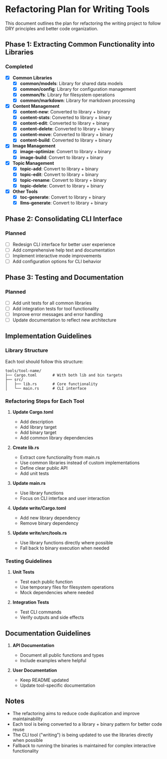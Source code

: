# Refactoring Plan for Writing Tools

This document outlines the plan for refactoring the writing project to follow DRY principles and better code organization.

## Phase 1: Extracting Common Functionality into Libraries

### Completed
- [x] **Common Libraries**
  - [x] **common/models**: Library for shared data models
  - [x] **common/config**: Library for configuration management
  - [x] **common/fs**: Library for filesystem operations
  - [x] **common/markdown**: Library for markdown processing

- [x] **Content Management**
  - [x] **content-new**: Converted to library + binary
  - [x] **content-stats**: Converted to library + binary
  - [x] **content-edit**: Converted to library + binary
  - [x] **content-delete**: Converted to library + binary
  - [x] **content-move**: Converted to library + binary
  - [x] **content-build**: Converted to library + binary

- [x] **Image Management**
  - [x] **image-optimize**: Convert to library + binary
  - [x] **image-build**: Convert to library + binary

- [x] **Topic Management**
  - [x] **topic-add**: Convert to library + binary
  - [x] **topic-edit**: Convert to library + binary
  - [x] **topic-rename**: Convert to library + binary
  - [x] **topic-delete**: Convert to library + binary

- [x] **Other Tools**
  - [x] **toc-generate**: Convert to library + binary
  - [x] **llms-generate**: Convert to library + binary

## Phase 2: Consolidating CLI Interface

### Planned
- [ ] Redesign CLI interface for better user experience
- [ ] Add comprehensive help text and documentation
- [ ] Implement interactive mode improvements
- [ ] Add configuration options for CLI behavior

## Phase 3: Testing and Documentation

### Planned
- [ ] Add unit tests for all common libraries
- [ ] Add integration tests for tool functionality
- [ ] Improve error messages and error handling
- [ ] Update documentation to reflect new architecture

## Implementation Guidelines

### Library Structure

Each tool should follow this structure:

```
tools/tool-name/
├── Cargo.toml       # With both lib and bin targets
├── src/
│   ├── lib.rs       # Core functionality
│   └── main.rs      # CLI interface
```

### Refactoring Steps for Each Tool

1. **Update Cargo.toml**
   - Add description
   - Add library target
   - Add binary target
   - Add common library dependencies

2. **Create lib.rs**
   - Extract core functionality from main.rs
   - Use common libraries instead of custom implementations
   - Define clear public API
   - Add unit tests

3. **Update main.rs**
   - Use library functions
   - Focus on CLI interface and user interaction

4. **Update write/Cargo.toml**
   - Add new library dependency
   - Remove binary dependency

5. **Update write/src/tools.rs**
   - Use library functions directly where possible
   - Fall back to binary execution when needed

### Testing Guidelines

1. **Unit Tests**
   - Test each public function
   - Use temporary files for filesystem operations
   - Mock dependencies where needed

2. **Integration Tests**
   - Test CLI commands
   - Verify outputs and side effects

## Documentation Guidelines

1. **API Documentation**
   - Document all public functions and types
   - Include examples where helpful

2. **User Documentation**
   - Keep README updated
   - Update tool-specific documentation 

## Notes

* The refactoring aims to reduce code duplication and improve maintainability
* Each tool is being converted to a library + binary pattern for better code reuse
* The CLI tool ("writing") is being updated to use the libraries directly when possible
* Fallback to running the binaries is maintained for complex interactive functionality 